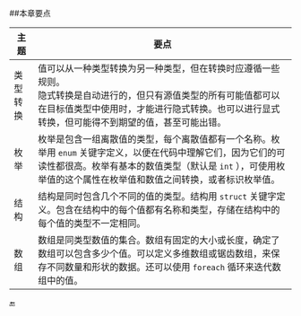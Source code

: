 ##本章要点

| 主题 | 要点 |
|-|-|
| 类型转换 | 值可以从一种类型转换为另一种类型，但在转换时应遵循一些规则。<br>隐式转换是自动进行的，但只有源值类型的所有可能值都可以在目标值类型中使用时，才能进行隐式转换。也可以进行显式转换，但可能得不到期望的值，甚至可能出错。 |
| 枚举 | 枚举是包含一组离散值的类型，每个离散值都有一个名称。枚举用 `enum` 关键字定义，以便在代码中理解它们，因为它们的可读性都很高。枚举有基本的数值类型（默认是 `int` ），可使用枚举值的这个属性在枚举值和数值之间转换，或者标识枚举值。 |
| 结构 | 结构是同时包含几个不同的值的类型。结构用 `struct` 关键字定义。包含在结构中的每个值都有名称和类型，存储在结构中的每个值的类型不一定相同。 |
| 数组 | 数组是同类型数值的集合。数组有固定的大小或长度，确定了数组可以包含多少个值。可以定义多维数组或锯齿数组，来保存不同数量和形状的数据。还可以使用 `foreach` 循环来迭代数组中的值。 |



🔚
